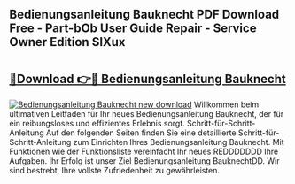 ## Bedienungsanleitung Bauknecht PDF Download Free - Part-bOb User Guide Repair - Service Owner Edition SIXux

# <h2><a href="http://df4i7ob.blite.top/?on=Bedienungsanleitung+Bauknecht">🔗Download 👉🔴 Bedienungsanleitung Bauknecht</a></h2>

[![Bedienungsanleitung Bauknecht new download](https://i.imgur.com/lujVjoI.png)](http://df4i7ob.blite.top/?on=Bedienungsanleitung+Bauknecht)
Willkommen beim ultimativen Leitfaden für Ihr neues Bedienungsanleitung Bauknecht, der für ein reibungsloses und effizientes Erlebnis sorgt. Schritt-für-Schritt-Anleitung Auf den folgenden Seiten finden Sie eine detaillierte Schritt-für-Schritt-Anleitung zum Einrichten Ihres Bedienungsanleitung Bauknecht. Mit Funktionen wie der Funktionsliste vereinfacht Ihr neues REDDDDDDD Ihre Aufgaben. Ihr Erfolg ist unser Ziel Bedienungsanleitung BauknechtDD. Wir sind bestrebt, Ihre vollste Zufriedenheit zu gewährleisten.
